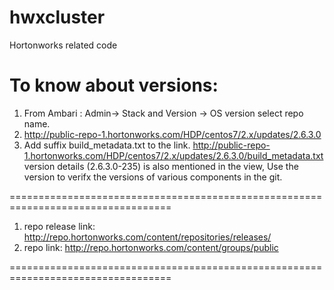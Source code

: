 # hwxcluster
Hortonworks related code 


To know about versions:
==================================================================================

1. From Ambari : Admin-> Stack and Version -> OS version select repo name.
2. http://public-repo-1.hortonworks.com/HDP/centos7/2.x/updates/2.6.3.0
3. Add suffix build_metadata.txt to the link.   http://public-repo-1.hortonworks.com/HDP/centos7/2.x/updates/2.6.3.0/build_metadata.txt
version details (2.6.3.0-235) is also mentioned in the view, Use the version to verifx the versions of various components in the git. 


==================================================================================

1. repo release link: http://repo.hortonworks.com/content/repositories/releases/
2. repo link: http://repo.hortonworks.com/content/groups/public

==================================================================================